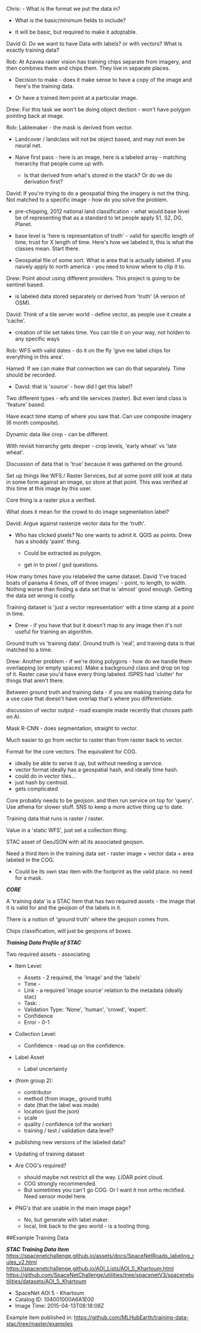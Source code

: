 Chris:  - What is the format we put the data in?

- What is the basic/minimum fields to include?

- It will be basic, but required to make it adoptable.

David G: Do we want to have Data with labels? or with vectors? What is exactly training data?

Rob: 	At Azavea raster vision has training chips separate from imagery, and then combines them and chips them. They live in separate places. 

- Decision to make - does it make sense to have a copy of the image and here's the training data. 

- Or have a trained item point at a particular image.

Drew: 	For this task we won't be doing object dection - won't have polygon pointing back at image. 

Rob: 	Lablemaker - the mask is derived from vector.

- Landcover / landclass will not be object based, and may not even be neural net.

- Naive first pass - here is an image, here is a labeled array - matching hierarchy that people come up with.

	- Is that derived from what's stored in the stack? Or do we do derivation first? 

David: 	If you're trying to do a geospatial thing the imagery is not the thing. Not matched to a specific image - how do you solve the problem.

- pre-chipping, 2012 national land classification - what would base level be of representing that as a standard to let people apply S1, S2, DG, Planet.

- base level is 'here is representation of truth' - valid for specific length of time, trust for X length of time. Here's how we labeled it, this is what the classes mean. Start there.

- Geospatial file of some sort. What is area that is actually labeled. If you naively apply to north america - you need to know where to clip it to. 

Drew: 	Point about using different providers. This project is going to be sentinel based. 

- is labeled data stored separately or derived from 'truth' (A version of OSM).

David: 	Think of a tile server world - define vector, as people use it create a 'cache'. 

- creation of tile set takes time. You can tile it on your way, not holden to any specific ways

Rob: 	WFS with valid dates - do it on the fly 'give me label chips for everything in this area'. 

Hamed: 	If we can make that connection we can do that separately. Time should be recorded.

- David: that is 'source' - how did I get this label?



Two different types - wfs and tile services (raster). But even land class is 'feature' based.

Have exact time stamp of where you saw that. Can use composite imagery (6 month composite). 

Dynamic data like crop - can be different. 

WIth revisit hierarchy gets deeper - crop levels, 'early wheat' vs 'late wheat'. 

Discussion of data that is 'true' because it was gathered on the ground. 

Set up things like WFS / Raster Services, but at some point still look at data in some form against an image, so store at that point. This was verified at this time at this image by this user. 

Core thing is a raster plus a verified.

What does it mean for the crowd to do image segmentation label? 

David: 	Argue against rasterize vector data for the 'truth'. 

- Who has clicked pixels? No one wants to admit it. QGIS as points. Drew has a shoddy 'paint' thing. 
		
	- Could be extracted as polygon. 
		
	- get in to pixel / gsd questions.

How many times have you relabeled the same dataset. David 'I've traced boats of panama 4 times, off of three images' - point, to length, to width. Nothing worse than finding a data set that is 'almost' good enough. Getting the data set wrong is costly. 

Training dataset is 'just a vector representation' with a time stamp at a point in time. 

- Drew - if you have that but it doesn't map to any image then it's not useful for training an algorithm.

Ground truth vs 'training data'. Ground truth is 'real', and training data is that matched to a time. 

Drew: 	Another problem - if we're doing polygons - how do we handle them overlapping (or empty spaces). Make a background class and drop on top of it. Raster case you'd have every thing labeled. ISPRS had 'clutter' for things that aren't there. 

Between ground truth and training data - if you are making training data for a use case that doesn't have overlap that's where you differentiate. 

discussion of vector output - road example made recently that choses path on AI. 

Mask R-CNN - does segmentation, straight to vector. 

Much easier to go from vector to raster than from raster back to vector. 
	

Format for the core vectors. The equivalent for COG. 
- ideally be able to serve it up, but without needing a service. 
- vector format ideally has a geospatial hash, and ideally time hash.
- could do in vector tiles...
- just hash by centroid.
- gets complicated

Core probably needs to be geojson. and then run service on top for 'query'. Use athena for slower stuff. SNS to keep a more active thing up to date. 
	
Training data that runs is raster / raster.

Value in a 'static WFS', just set a collection thing. 

STAC asset of GeoJSON with all its associated geojson.

Need a third item in the training data set - raster image + vector data + area labeled in the COG. 
- Could be its own stac item with the footprint as the valid place. no need for a mask. 


***CORE*** 

A 'training data' is a STAC Item that has two required assets - the image that it is valid for and the geojson of the labels in it. 
	
There is a notion of 'ground truth' where the geojson comes from. 
	
Chips classification, will just be geojsons of boxes. 
	


***Training Data Profile of STAC*** 

Two required assets - associating

- Item Level:
  - Assets - 2 required, the 'image' and the 'labels'
  - Time - 
  - Link - a required 'image source' relation to the metadata (ideally stac)
  - Task: .
  - Validation Type: 'None', 'human', 'crowd', 'expert'.
  - Confidence
  - Error - 0-1

- Collection Level:
  - Confidence <string> - read up on the confidence.


- Label Asset
  - Label uncertainty

- (from group 2):
  - contributor
  - method (from image,, ground truth)
  - date (that the label was made)
  - location (just the json)
  - scale
  - quality / confidence (of the worker)
  - training / test / validation data level?

- publishing new versions of the labeled data? 

- Updating of training dataset

- Are COG's required?
  - should maybe not restrict all the way. LiDAR point cloud.
  - COG strongly recommended. 
  - But sometimes you can't go COG. Or I want it non ortho rectified. Need sensor model here. 
	
- PNG's that are usable in the main image page?
  - No, but generate with label maker.
  - local, link back to the geo world - is a tooling thing.



##Example Training Data

***STAC Training Data Item***
https://spacenetchallenge.github.io/assets/docs/SpaceNetRoads_labeling_rules_v2.html
https://spacenetchallenge.github.io/AOI_Lists/AOI_5_Khartoum.html
https://github.com/SpaceNetChallenge/utilities/tree/spacenetV3/spacenetutilities/datasets/AOI_5_Khartoum

  - SpaceNet AOI 5 - Khartoum
  - Catalog ID: 104001000A6A1E00
  - Image Time: 2015-04-13T08:18:08Z

Example item published in: https://github.com/MLHubEarth/training-data-stac/tree/master/examples